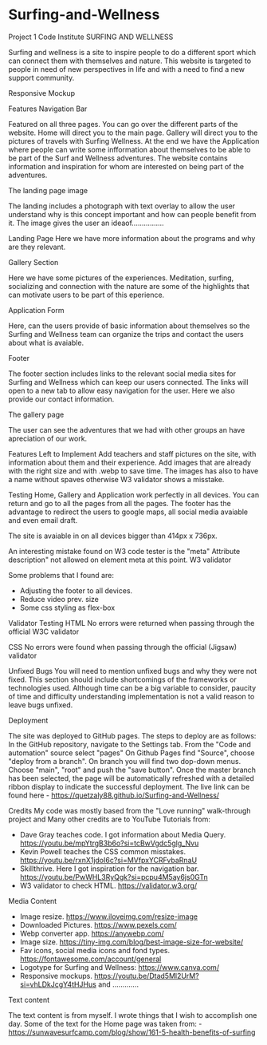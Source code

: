 # Surfing-and-Wellness
Project 1 Code Institute
SURFING AND WELLNESS

Surfing and wellness is a site to inspire people to do a different sport which can connect them with themselves and nature. This website is targeted to people in need of new perspectives in life and with a need to find a new support community. 


Responsive Mockup


Features
Navigation Bar

Featured on all three pages. You can go over the different parts of the website. Home will direct you to the main page. Gallery will direct you to the pictures of travels with Surfing Wellness. At the end we have the Application where people can write some infformation about themselves to be able to be part of the Surf and Wellness adventures. The website contains information and inspiration for whom are interested on being part of the adventures. 


The landing page image

The landing includes a photograph with text overlay to allow the user understand why is this concept important and how can people benefit from it. The image gives the user an ideaof................

Landing Page
Here we have more information about the programs and why are they relevant. 

Gallery Section

Here we have some pictures of the experiences. Meditation, surfing, socializing and connection with the nature are some of the highlights that can motivate users to be part of this eperience. 

Application Form

Here, can the users provide of basic information about themselves so the Surfing and Wellness team can organize the trips and contact the users about what is avaiable. 

Footer

The footer section includes links to the relevant social media sites for Surfing and Wellness which can keep our users connected. The links will open to a new tab to allow easy navigation for the user. Here we also provide our contact information. 

The gallery page

The user can see the adventures that we had with other groups an have apreciation of our work. 


Features Left to Implement
Add teachers and staff pictures on the site, with information about them and their experience. 
Add images that are already with the right size and with .webp to save time. The images has also to have a name without spaves otherwise W3 validator shows a misstake. 


Testing
Home, Gallery and Application work perfectly in all devices. You can return and go to all the pages from all the pages. 
The footer has the advantage to redirect the users to google maps, all social media avaiable and even email draft. 

The site is avaiable in on all devices bigger than  414px x 736px. 

An interesting mistake found on W3 code tester is the "meta" 
Attribute description" not allowed on element meta at this point. W3 validator

Some problems that I found are:
- Adjusting the footer to all devices.
- Reduce video prev. size
- Some css styling as flex-box


Validator Testing
HTML
No errors were returned when passing through the official W3C validator


CSS
No errors were found when passing through the official (Jigsaw) validator

Unfixed Bugs
You will need to mention unfixed bugs and why they were not fixed. This section should include shortcomings of the frameworks or technologies used. Although time can be a big variable to consider, paucity of time and difficulty understanding implementation is not a valid reason to leave bugs unfixed.

Deployment

The site was deployed to GitHub pages. The steps to deploy are as follows:
In the GitHub repository, navigate to the Settings tab.
From the "Code and automation" source select "pages"
On Github Pages find "Source", choose "deploy from a branch".
On branch you will find two dop-down menus. Choose "main", "root" and push the "save button".
Once the master branch has been selected, the page will be automatically refreshed with a detailed ribbon display to indicate the successful deployment.
The live link can be found here - https://quetzaly88.github.io/Surfing-and-Wellness/

Credits
My code was mostly based from the "Love running" walk-through project and 
Many other credits are to YouTube Tutorials from:
- Dave Gray teaches code. I got information about Media Query. https://youtu.be/mpYtrgB3b6o?si=tcBwVgdc5glg_Nvu
- Kevin Powell teaches the CSS common misstakes.  https://youtu.be/rxnX1jdoI6c?si=MVfpxYCRFvbaRnaU
- Skillthrive. Here I got inspiration for the navigation bar. https://youtu.be/PwWHL3RyQgk?si=pcpu4M5ay6js0GTn
- W3 validator to check HTML. https://validator.w3.org/

Media Content
- Image resize. https://www.iloveimg.com/resize-image
- Downloaded Pictures. https://www.pexels.com/
- Webp converter app. https://anywebp.com/
- Image size. https://tiny-img.com/blog/best-image-size-for-website/
- Fav icons, social media icons and fond types. https://fontawesome.com/account/general
- Logotype for Surfing and Wellness: https://www.canva.com/
- Responsive mockups. https://youtu.be/Dtad5Ml2UrM?si=vhLDkJcgY4tHJHus and .............

Text content

The text content is from myself. I wrote things that I wish to accomplish one day. Some of the text for the Home page was taken from:
-https://sunwavesurfcamp.com/blog/show/161-5-health-benefits-of-surfing


